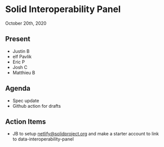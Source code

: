 # Solid Interoperability Panel
October 20th, 2020

## Present

- Justin B
- elf Pavlik
- Eric P
- Josh C
- Matthieu B

## Agenda

- Spec update
- Github action for drafts

## Action Items

- JB to setup netlify@solidproject.org and make a starter account to link to data-interoperability-panel
